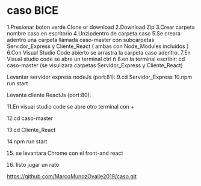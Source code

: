 # caso BICE
1.Presionar boton verde Clone or download
2.Download Zip
3.Crear carpeta nombre caso en escritorio
4.Unzipdentro de carpeta caso
5.Se creara adentro una carpeta llamada caso-master con subcarpetas Servidor_Express y Cliente_React ( ambas con Node_Modules incluidos )
6.Con Visual Studio Code abierto se arrastra la carpeta caso adentro.
7.En Visual studio code se abre un terminal ctrl ñ
8.en la terminal escribir: cd caso-master (se visulizara carpetas Servidor_Express y Cliente_React)

Levantar servidor express nodeJs (port:81):
9.cd Servidor_Express
10.npm run start

Levanta cliente ReactJs (port:80):

11.En visual studio code se abre otro terminal con +

12.cd caso-master

13.cd Cliente_React

14.npm run start

15. se levantara Chrome con el front-and react

16. listo jugar un rato


https://github.com/MarcoMunozOvalle2019/caso.git



